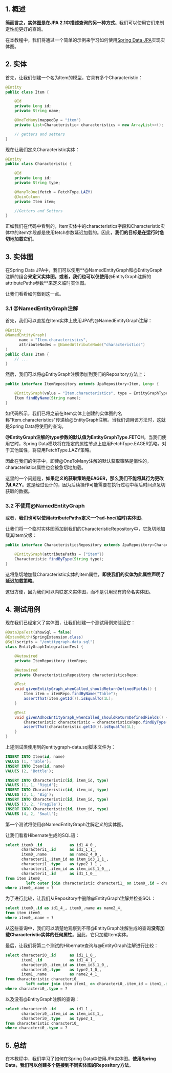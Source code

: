 ## 1. 概述

**简而言之，[实体图](https://www.baeldung.com/jpa-entity-graph)是在JPA 2.1中描述查询的另一种方式**。我们可以使用它们来制定性能更好的查询。

在本教程中，我们将通过一个简单的示例来学习如何使用[Spring Data JPA](https://www.baeldung.com/the-persistence-layer-with-spring-data-jpa)实现实体图。

## 2. 实体

首先，让我们创建一个名为Item的模型，它具有多个Characteristic：

```java
@Entity
public class Item {

    @Id
    private Long id;
    private String name;

    @OneToMany(mappedBy = "item")
    private List<Characteristic> characteristics = new ArrayList<>();

    // getters and setters
}
```

现在让我们定义Characteristic实体：

```java
@Entity
public class Characteristic {

    @Id
    private Long id;
    private String type;

    @ManyToOne(fetch = FetchType.LAZY)
    @JoinColumn
    private Item item;

    //Getters and Setters
}
```

正如我们在代码中看到的，Item实体中的characteristics字段和Characteristic实体中的item字段都是使用fetch参数延迟加载的。因此，**我们的目标是在运行时急切地加载它们**。

## 3. 实体图

在Spring Data JPA中，我们可以使用**@NamedEntityGraph和@EntityGraph注解的组合**来定义实体图。或者，我们也可以仅使用**@EntityGraph注解的attributePaths参数**来定义临时实体图。

让我们看看如何做到这一点。

### 3.1 @NamedEntityGraph注解

首先，我们可以直接在Item实体上使用JPA的@NamedEntityGraph注解：

```java
@Entity
@NamedEntityGraph(
      name = "Item.characteristics",
      attributeNodes = @NamedAttributeNode("characteristics")
)
public class Item {
    // ...
}
```

然后，我们可以将@EntityGraph注解添加到我们的Repository方法上：

```java
public interface ItemRepository extends JpaRepository<Item, Long> {

    @EntityGraph(value = "Item.characteristics", type = EntityGraphType.FETCH)
    Item findByName(String name);
}
```

如代码所示，我们已将之前在Item实体上创建的实体图的名称"Item.characteristics"传递给@EntityGraph注解。当我们调用该方法时，这就是Spring Data将使用的查询。

**@EntityGraph注解的type参数的默认值为EntityGraphType.FETCH**。当我们使用它时，Spring Data模块将在指定的属性节点上应用FetchType.EAGER策略。对于其他属性，将应用FetchType.LAZY策略。

因此在我们的例子中，即使@OneToMany注解的默认获取策略是惰性的，characteristics属性也会被急切地加载。

这里的一个问题是，**如果定义的获取策略是EAGER，那么我们不能将其行为更改为LAZY**。这是经过设计的，因为后续操作可能需要在执行过程中稍后时间点急切获取的数据。

### 3.2 不使用@NamedEntityGraph

或者，**我们也可以使用attributePaths定义一个ad-hoc(临时)实体图**。

让我们将一个临时实体图添加到我们的CharacteristicRepository中，它急切地加载其Item父级：

```java
public interface CharacteristicsRepository extends JpaRepository<Characteristic, Long> {

    @EntityGraph(attributePaths = {"item"})
    Characteristic findByType(String type);
}
```

这将急切地加载Characteristic实体的item属性，**即使我们的实体为此属性声明了延迟加载策略**。

这很方便，因为我们可以内联定义实体图，而不是引用现有的命名实体图。

## 4. 测试用例

现在我们已经定义了实体图，让我们创建一个测试用例来验证它：

```java
@DataJpaTest(showSql = false)
@ExtendWith(SpringExtension.class)
@Sql(scripts = "/entitygraph-data.sql")
class EntityGraphIntegrationTest {

    @Autowired
    private ItemRepository itemRepo;

    @Autowired
    private CharacteristicsRepository characteristicsRepo;

    @Test
    void givenEntityGraph_whenCalled_shouldReturnDefinedFields() {
        Item item = itemRepo.findByName("Table");
        assertThat(item.getId()).isEqualTo(1L);
    }

    @Test
    void givenAdhocEntityGraph_whenCalled_shouldReturnDefinedFields() {
        Characteristic characteristic = characteristicsRepo.findByType("Rigid");
        assertThat(characteristic.getId()).isEqualTo(1L);
    }
}
```

上述测试类使用到的entitygraph-data.sql脚本文件为：

```sql
INSERT INTO Item(id, name)
VALUES (1, 'Table');
INSERT INTO Item(id, name)
VALUES (2, 'Bottle');

INSERT INTO Characteristic(id, item_id, type)
VALUES (1, 1, 'Rigid');
INSERT INTO Characteristic(id, item_id, type)
VALUES (2, 1, 'Big');
INSERT INTO Characteristic(id, item_id, type)
VALUES (3, 2, 'Fragile');
INSERT INTO Characteristic(id, item_id, type)
VALUES (4, 2, 'Small');
```

第一个测试将使用@NamedEntityGraph注解定义的实体图。

让我们看看Hibernate生成的SQL语：

```sql
select item0_.id            as id1_4_0_,
       characteri1_.id      as id1_1_1_,
       item0_.name          as name2_4_0_,
       characteri1_.item_id as item_id3_1_1_,
       characteri1_.type    as type2_1_1_,
       characteri1_.item_id as item_id3_1_0__,
       characteri1_.id      as id1_1_0__
from item item0_
         left outer join characteristic characteri1_ on item0_.id = characteri1_.item_id
where item0_.name = ?
```

为了进行比较，让我们从Repository中删除@EntityGraph注解并检查SQL：

```sql
select item0_.id as id1_4_, item0_.name as name2_4_
from item item0_
where item0_.name = ?
```

从这些查询中，我们可以清楚地观察到不带@EntityGraph注解生成的查询**没有加载Characteristic实体的任何属性**。因此，它只加载Item实体。

最后，让我们将第二个测试的Hibernate查询与@EntityGraph注解进行比较：

```sql
select characteri0_.id      as id1_1_0_,
       item1_.id            as id1_4_1_,
       characteri0_.item_id as item_id3_1_0_,
       characteri0_.type    as type2_1_0_,
       item1_.name          as name2_4_1_
from characteristic characteri0_
         left outer join item item1_ on characteri0_.item_id = item1_.id
where characteri0_.type = ?
```

以及没有@EntityGraph注解的查询：

```sql
select characteri0_.id      as id1_1_,
       characteri0_.item_id as item_id3_1_,
       characteri0_.type    as type2_1_
from characteristic characteri0_
where characteri0_.type = ?
```

## 5. 总结

在本教程中，我们学习了如何在Spring Data中使用JPA实体图。**使用Spring Data，我们可以创建多个链接到不同实体图的Repository方法**。